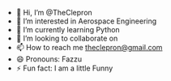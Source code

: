 - 👋 Hi, I’m @TheClepron
- 👀 I’m interested in Aerospace Engineering
- 🌱 I’m currently learning Python
- 💞️ I’m looking to collaborate on 
- 📫 How to reach me theclepron@gmail.com
- 😄 Pronouns: Fazzu
- ⚡ Fun fact: I am a little Funny

<!---
TheClepron/TheClepron is a ✨ special ✨ repository because its `README.md` (this file) appears on your GitHub profile.
You can click the Preview link to take a look at your changes.
--->
